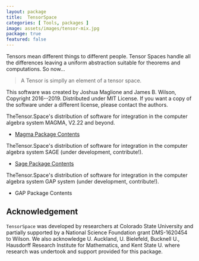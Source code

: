 ```yaml
---
layout: package
title:  TensorSpace
categories: [ Tools, packages ]
image: assets/images/tensor-mix.jpg
package: true
featured: false
---
```


Tensors mean different things to different people.  Tensor Spaces handle all the differences
leaving a uniform abstraction suitable for theorems and computations.  So now...
> A Tensor is simplly an element of a tensor space.



This software was created by Joshua Maglione and James B. Wilson, Copyright 
2016--2019. Distributed under MIT License. If you want a copy of the software 
under a different license, please contact the authors. 


TheTensor.Space's distribution of software for 
integration in the computer algebra system MAGMA, V2.22 and beyond.

 * [Magma Package Contents](https://github.com/thetensor-space/TensorSpace)

TheTensor.Space's distribution of software for 
integration in the computer algebra system SAGE (under development, contribute!).

 * [Sage Package Contents](https://github.com/thetensor-space/SageTensorSpace)

TheTensor.Space's distribution of software for 
integration in the computer algebra system GAP system (under development, contribute!).

 * GAP Package Contents



## Acknowledgement

`TensorSpace` was developed by researchers at Colorado State University and 
partially supported by a National Science Foundation grant DMS-1620454 to 
Wilson.  We also acknowledge U. Auckland, U. Bielefeld, Bucknell U., Hausdorff 
Research Institute for Mathematics, and Kent State U. where research was 
undertook and support provided for this package.
